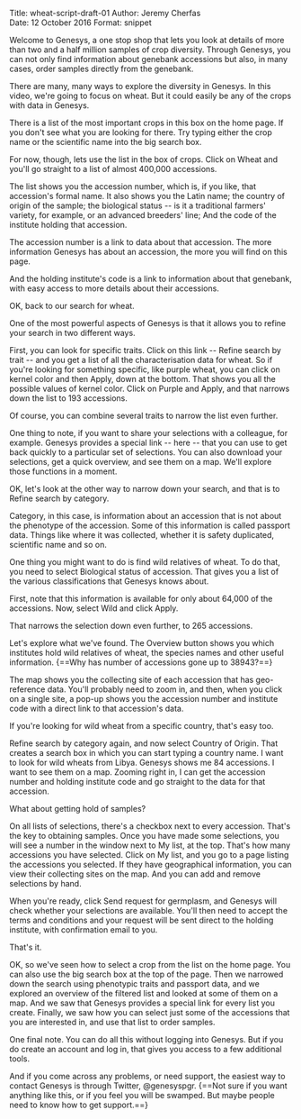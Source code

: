 Title:   wheat-script-draft-01
Author: Jeremy Cherfas  
Date:   12 October 2016 
Format: snippet   

Welcome to Genesys, a one stop shop that lets you look at details of more than two and a half million samples of crop diversity. Through Genesys, you can not only find information about genebank accessions but also, in many cases, order samples directly from the genebank.

There are many, many ways to explore the diversity in Genesys. In this video, we're going to focus on wheat. But it could easily be any of the crops with data in Genesys.

There is a list of the most important crops in this box on the home page. If you don't see what you are looking for there. Try typing either the crop name or the scientific name into the big search box. 

For now, though, lets use the list in the box of crops. Click on Wheat and you'll go straight to a list of almost 400,000 accessions. 

The list shows you the accession number, which is, if you like, that accession's formal name. It also shows you the Latin name; the country of origin of the sample; the biological status -- is it a traditional farmers' variety, for example, or an advanced breeders' line; And the code of the institute holding that accession.

The accession number is a link to data about that accession. The more information Genesys has about an accession, the more you will find on this page.

And the holding institute's code is a link to information about that genebank, with easy access to more details about their accessions.

OK, back to our search for wheat.

One of the most powerful aspects of Genesys is that it allows you to refine your search in two different ways.

First, you can look for specific traits. Click on this link -- Refine search by trait -- and you get a list of all the characterisation data for wheat. So if you're looking for something specific, like purple wheat, you can click on kernel color and then Apply, down at the bottom. That shows you all the possible values of kernel color.  Click on Purple and Apply, and that narrows down the list to 193 accessions.

Of course, you can combine several traits to narrow the list even further.

One thing to note, if you want to share your selections with a colleague, for example. Genesys provides a special link -- here -- that you can use to get back quickly to a particular set of selections. You can also download your selections, get a quick overview, and see them on a map. We'll explore those functions in a moment.

OK, let's look at the other way to narrow down your search, and that is to Refine search by category.

Category, in this case, is information about an accession that is not about the phenotype of the accession. Some of this information is called passport data. Things like where it was collected, whether it is safety duplicated, scientific name and so on.

One thing you might want to do is find wild relatives of wheat. To do that, you need to select Biological status of accession. That gives you a list of the various classifications that Genesys knows about. 

First, note that this information is available for only about 64,000 of the accessions. Now, select Wild and click Apply.

That narrows the selection down even further, to 265 accessions.

Let's explore what we've found. The Overview button shows you which institutes hold wild relatives of wheat, the species names and other useful information. {==Why has number of accessions gone up to 38943?==}

The map shows you the collecting site of each accession that has geo-reference data.  You'll probably need to zoom in, and then, when you click on a single site, a pop-up shows you the accession number  and institute code with a direct link to that accession's data.

If you're looking for wild wheat from a specific country, that's easy too.

Refine search by category again, and now select Country of Origin. That creates a search box in which you can start typing a country name. I want to look for wild wheats from Libya. Genesys shows me 84 accessions. I want to see them on a map. Zooming right in, I can get the accession number and holding institute code and go straight to the data for that  accession.

What about getting hold of samples?

On all lists of selections, there's a checkbox next to every accession. That's the key to obtaining samples. Once you have made some selections, you will see a number in the window next to My list, at the top. That's how many accessions you have selected. Click on My list, and you go to a page listing the accessions you selected. If they have geographical information, you can view their collecting sites on the map. And you can add and remove selections by hand. 

When you're ready, click Send request for germplasm, and Genesys will check whether your selections are available. You'll then need to accept the terms and conditions and your request will be sent direct to the holding institute, with confirmation email to you.

That's it.

OK, so we've seen how to select a crop from the list on the home page. You can also use the big search box at the top of the page. Then we narrowed down the search using phenotypic traits and passport data, and we explored an overview of the filtered list and looked at some of them on a map. And we saw that Genesys provides a special link for every list you create. Finally, we saw how you can select just some of the accessions that you are interested in, and use that list to order samples.

One final note. You can do all this without logging into Genesys. But if you do create an account and log in, that gives you access to a few additional tools.

And if you come across any problems, or need support, the easiest way to contact Genesys is through Twitter, @genesyspgr. {==Not sure if you want anything like this, or if you feel you will be swamped. But maybe people need to know how to get support.==}
